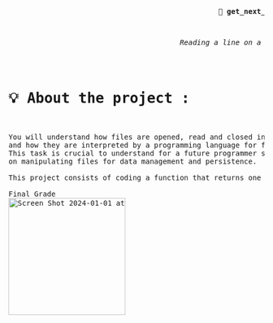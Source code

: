<pre>                                                 <strong>📖 get_next_line : </strong></pre><br>
<pre>                                        <i>Reading a line on a fd is way too tedious </i><pre><br>
<h1>💡 About the project : </h1><br>
You will understand how files are opened, read and closed in an OS,
and how they are interpreted by a programming language for further analysis.
This task is crucial to understand for a future programmer since much of the time is based
on manipulating files for data management and persistence. <br>
This project consists of coding a function that returns one line at a time from a text file.

Final Grade
<img width="230" alt="Screen Shot 2024-01-01 at 12 06 54 PM" src="https://github.com/fateemaazaahraae/get_next_line/assets/133344215/8d93ef18-3605-4d31-94a4-d4c4ee35f55a">
